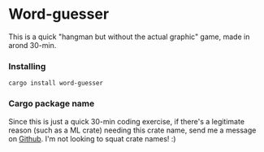 # Word-guesser
This is a quick "hangman but without the actual graphic" game,
made in arond 30-min.


### Installing
```
cargo install word-guesser
```

### Cargo package name
Since this is just a quick 30-min coding exercise,
if there's a legitimate reason (such as a ML crate) needing this crate name,
send me a message on [Github](https://github.com/mibmo).
I'm not looking to squat crate names! :)
